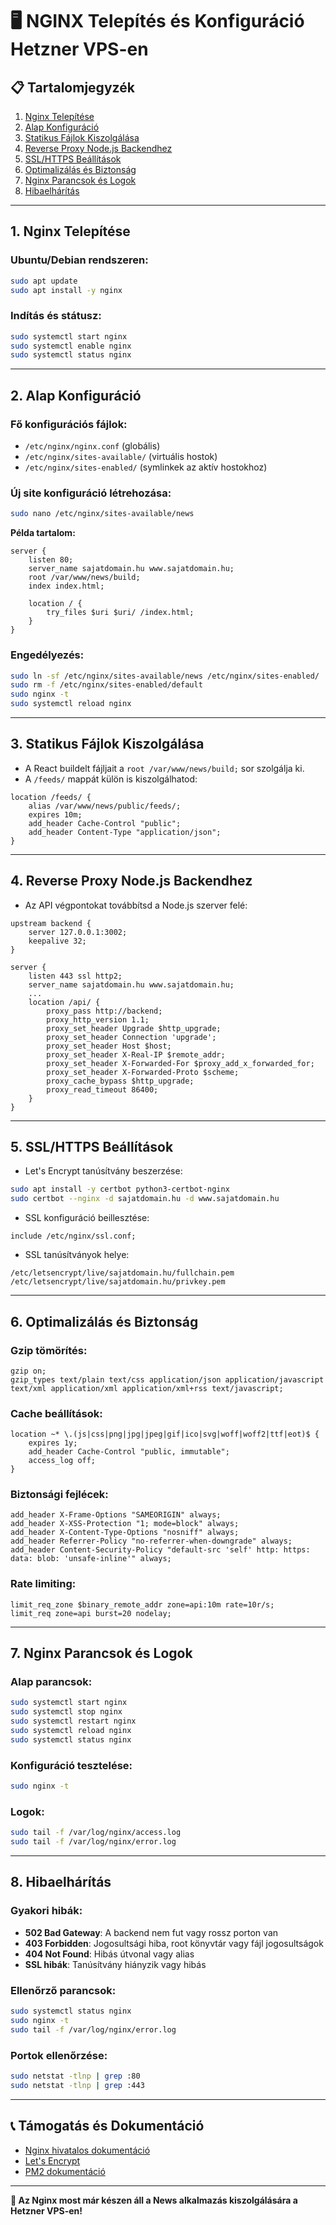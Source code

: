 # 🖥️ NGINX Telepítés és Konfiguráció Hetzner VPS-en

## 📋 Tartalomjegyzék

1. [Nginx Telepítése](#nginx-telepítése)
2. [Alap Konfiguráció](#alap-konfiguráció)
3. [Statikus Fájlok Kiszolgálása](#statikus-fájlok-kiszolgálása)
4. [Reverse Proxy Node.js Backendhez](#reverse-proxy-nodejs-backendhez)
5. [SSL/HTTPS Beállítások](#sslhttps-beállítások)
6. [Optimalizálás és Biztonság](#optimalizálás-és-biztonság)
7. [Nginx Parancsok és Logok](#nginx-parancsok-és-logok)
8. [Hibaelhárítás](#hibaelhárítás)

---

## 1. Nginx Telepítése

### Ubuntu/Debian rendszeren:
```bash
sudo apt update
sudo apt install -y nginx
```

### Indítás és státusz:
```bash
sudo systemctl start nginx
sudo systemctl enable nginx
sudo systemctl status nginx
```

---

## 2. Alap Konfiguráció

### Fő konfigurációs fájlok:
- `/etc/nginx/nginx.conf` (globális)
- `/etc/nginx/sites-available/` (virtuális hostok)
- `/etc/nginx/sites-enabled/` (symlinkek az aktív hostokhoz)

### Új site konfiguráció létrehozása:
```bash
sudo nano /etc/nginx/sites-available/news
```

**Példa tartalom:**
```nginx
server {
    listen 80;
    server_name sajatdomain.hu www.sajatdomain.hu;
    root /var/www/news/build;
    index index.html;

    location / {
        try_files $uri $uri/ /index.html;
    }
}
```

### Engedélyezés:
```bash
sudo ln -sf /etc/nginx/sites-available/news /etc/nginx/sites-enabled/
sudo rm -f /etc/nginx/sites-enabled/default
sudo nginx -t
sudo systemctl reload nginx
```

---

## 3. Statikus Fájlok Kiszolgálása

- A React buildelt fájljait a `root /var/www/news/build;` sor szolgálja ki.
- A `/feeds/` mappát külön is kiszolgálhatod:
```nginx
location /feeds/ {
    alias /var/www/news/public/feeds/;
    expires 10m;
    add_header Cache-Control "public";
    add_header Content-Type "application/json";
}
```

---

## 4. Reverse Proxy Node.js Backendhez

- Az API végpontokat továbbítsd a Node.js szerver felé:
```nginx
upstream backend {
    server 127.0.0.1:3002;
    keepalive 32;
}

server {
    listen 443 ssl http2;
    server_name sajatdomain.hu www.sajatdomain.hu;
    ...
    location /api/ {
        proxy_pass http://backend;
        proxy_http_version 1.1;
        proxy_set_header Upgrade $http_upgrade;
        proxy_set_header Connection 'upgrade';
        proxy_set_header Host $host;
        proxy_set_header X-Real-IP $remote_addr;
        proxy_set_header X-Forwarded-For $proxy_add_x_forwarded_for;
        proxy_set_header X-Forwarded-Proto $scheme;
        proxy_cache_bypass $http_upgrade;
        proxy_read_timeout 86400;
    }
}
```

---

## 5. SSL/HTTPS Beállítások

- Let's Encrypt tanúsítvány beszerzése:
```bash
sudo apt install -y certbot python3-certbot-nginx
sudo certbot --nginx -d sajatdomain.hu -d www.sajatdomain.hu
```

- SSL konfiguráció beillesztése:
```nginx
include /etc/nginx/ssl.conf;
```

- SSL tanúsítványok helye:
```
/etc/letsencrypt/live/sajatdomain.hu/fullchain.pem
/etc/letsencrypt/live/sajatdomain.hu/privkey.pem
```

---

## 6. Optimalizálás és Biztonság

### Gzip tömörítés:
```nginx
gzip on;
gzip_types text/plain text/css application/json application/javascript text/xml application/xml application/xml+rss text/javascript;
```

### Cache beállítások:
```nginx
location ~* \.(js|css|png|jpg|jpeg|gif|ico|svg|woff|woff2|ttf|eot)$ {
    expires 1y;
    add_header Cache-Control "public, immutable";
    access_log off;
}
```

### Biztonsági fejlécek:
```nginx
add_header X-Frame-Options "SAMEORIGIN" always;
add_header X-XSS-Protection "1; mode=block" always;
add_header X-Content-Type-Options "nosniff" always;
add_header Referrer-Policy "no-referrer-when-downgrade" always;
add_header Content-Security-Policy "default-src 'self' http: https: data: blob: 'unsafe-inline'" always;
```

### Rate limiting:
```nginx
limit_req_zone $binary_remote_addr zone=api:10m rate=10r/s;
limit_req zone=api burst=20 nodelay;
```

---

## 7. Nginx Parancsok és Logok

### Alap parancsok:
```bash
sudo systemctl start nginx
sudo systemctl stop nginx
sudo systemctl restart nginx
sudo systemctl reload nginx
sudo systemctl status nginx
```

### Konfiguráció tesztelése:
```bash
sudo nginx -t
```

### Logok:
```bash
sudo tail -f /var/log/nginx/access.log
sudo tail -f /var/log/nginx/error.log
```

---

## 8. Hibaelhárítás

### Gyakori hibák:
- **502 Bad Gateway**: A backend nem fut vagy rossz porton van
- **403 Forbidden**: Jogosultsági hiba, root könyvtár vagy fájl jogosultságok
- **404 Not Found**: Hibás útvonal vagy alias
- **SSL hibák**: Tanúsítvány hiányzik vagy hibás

### Ellenőrző parancsok:
```bash
sudo systemctl status nginx
sudo nginx -t
sudo tail -f /var/log/nginx/error.log
```

### Portok ellenőrzése:
```bash
sudo netstat -tlnp | grep :80
sudo netstat -tlnp | grep :443
```

---

## 📞 Támogatás és Dokumentáció
- [Nginx hivatalos dokumentáció](https://nginx.org/en/docs/)
- [Let's Encrypt](https://letsencrypt.org/)
- [PM2 dokumentáció](https://pm2.keymetrics.io/docs/)

---

**🎉 Az Nginx most már készen áll a News alkalmazás kiszolgálására a Hetzner VPS-en!** 
